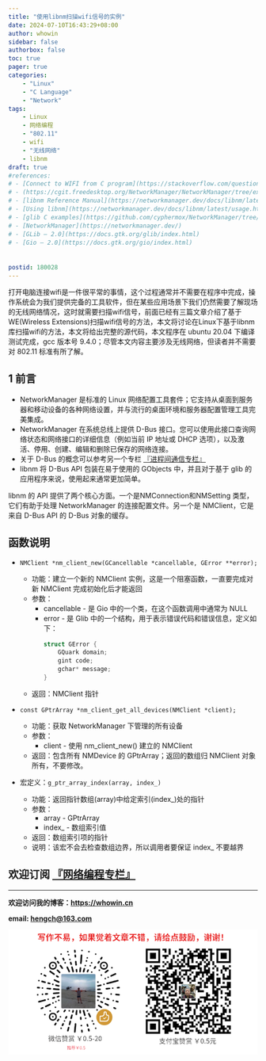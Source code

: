 ```yaml
---
title: "使用libnm扫描wifi信号的实例"
date: 2024-07-10T16:43:29+08:00
author: whowin
sidebar: false
authorbox: false
toc: true
pager: true
categories:
    - "Linux"
    - "C Language"
    - "Network"
tags:
    - Linux
    - 网络编程
    - "802.11"
    - wifi
    - "无线网络"
    - libnm
draft: true
#references:
# - [Connect to WIFI from C program](https://stackoverflow.com/questions/57586732/connect-to-wifi-from-c-program)
# - (https://cgit.freedesktop.org/NetworkManager/NetworkManager/tree/examples/C/glib/add-connection-libnm.c) 
# - [libnm Reference Manual](https://networkmanager.dev/docs/libnm/latest/)
# - [Using libnm](https://networkmanager.dev/docs/libnm/latest/usage.html)
# - [glib C examples](https://github.com/cyphermox/NetworkManager/tree/master/examples/C/glib)
# - [NetworkManager](https://networkmanager.dev/)
# - [GLib – 2.0](https://docs.gtk.org/glib/index.html)
# - [Gio – 2.0](https://docs.gtk.org/gio/index.html)


postid: 180028
---
```


打开电脑连接wifi是一件很平常的事情，这个过程通常并不需要在程序中完成，操作系统会为我们提供完备的工具软件，但在某些应用场景下我们仍然需要了解现场的无线网络情况，这时就需要扫描wifi信号，前面已经有三篇文章介绍了基于WE(Wireless Extensions)扫描wifi信号的方法，本文将讨论在Linux下基于libnm库扫描wifi的方法，本文将给出完整的源代码，本文程序在 ubuntu 20.04 下编译测试完成，gcc 版本号 9.4.0；尽管本文内容主要涉及无线网络，但读者并不需要对 802.11 标准有所了解。

<!--more-->

## 1 前言
* NetworkManager 是标准的 Linux 网络配置工具套件；它支持从桌面到服务器和移动设备的各种网络设置，并与流行的桌面环境和服务器配置管理工具完美集成。
* NetworkManager 在系统总线上提供 D-Bus 接口。您可以使用此接口查询网络状态和网络接口的详细信息（例如当前 IP 地址或 DHCP 选项），以及激活、停用、创建、编辑和删除已保存的网络连接。
* 关于 D-Bus 的概念可以参考另一个专栏 [『进程间通信专栏』](https://blog.csdn.net/whowin/category_12404164.html)
* libnm 将 D-Bus API 包装在易于使用的 GObjects 中，并且对于基于 glib 的应用程序来说，使用起来通常更加简单。

libnm 的 API 提供了两个核心方面。一个是NMConnection和NMSetting 类型，它们有助于处理 NetworkManager 的连接配置文件。另一个是 NMClient，它是来自 D-Bus API 的 D-Bus 对象的缓存。





## 函数说明

* `NMClient *nm_client_new(GCancellable *cancellable, GError **error);`
    - 功能：建立一个新的 NMClient 实例，这是一个阻塞函数，一直要完成对新 NMClient 完成初始化后才能返回
    - 参数：
        + cancellable - 是 Gio 中的一个类，在这个函数调用中通常为 NULL
        + error - 是 Glib 中的一个结构，用于表示错误代码和错误信息，定义如下：
            ```C
            struct GError {
                GQuark domain;
                gint code;
                gchar* message;
            }
            ```
    - 返回：NMClient 指针

* `const GPtrArray *nm_client_get_all_devices(NMClient *client);`
    - 功能：获取 NetworkManager 下管理的所有设备
    - 参数：
        + client - 使用 nm_client_new() 建立的 NMClient
    - 返回：包含所有 NMDevice 的 GPtrArray；返回的数组归 NMClient 对象所有，不要修改。

* 宏定义：`g_ptr_array_index(array, index_)`
    - 功能：返回指针数组(array)中给定索引(index_)处的指针
    - 参数：
        + array - GPtrArray
        + index_ - 数组索引值
    - 返回：数组索引项的指针
    - 说明：该宏不会去检查数组边界，所以调用者要保证 index_ 不要越界








## **欢迎订阅 [『网络编程专栏』](https://blog.csdn.net/whowin/category_12180345.html)**


-------------
**欢迎访问我的博客：https://whowin.cn**

**email: hengch@163.com**

![donation][img_sponsor_qrcode]

[img_sponsor_qrcode]:/images/qrcode/sponsor-qrcode.png


[src01]:https://gitee.com/whowin/whowin/blob/blog/sourcecodes/180025/wifi-new-scanner.c

[article01]:/post/blog/network/0022-how-to-scan-wifi-signal/
[article02]:/post/blog/network/0025-another-wifi-scanner-example/

<!--CSDN
[article01]:https://blog.csdn.net/whowin/article/details/131504380
[article02]:https://blog.csdn.net/whowin/article/details/137711398
-->

[article03]:https://www.hpl.hp.com/personal/Jean_Tourrilhes/Linux/Tools.html
[article04]:https://github.com/HewlettPackard/wireless-tools
[article05]:https://people.iith.ac.in/tbr/teaching/docs/802.11-2007.pdf

[img01]: /images/180025/screenshot-of-iwlist-scan.png
[img02]: /images/180025/screenshot-of-driver-string.png
[img03]: /images/180025/screenshot-of-IE-data.png
[img04]: /images/180025/screenshot-of-80211-2007-1.png
[img05]: /images/180025/screenshot-of-IE-structure.png
[img06]: /images/180025/screenshot-of-rates.png
[img07]: /images/180025/wifi-new-scanner.gif

